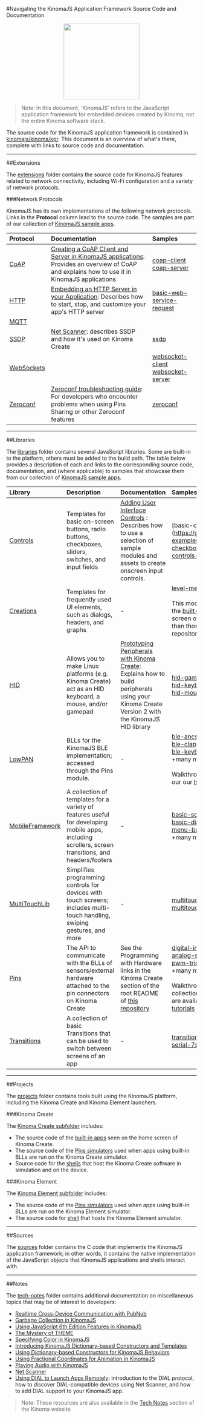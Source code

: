 #Navigating the KinomaJS Application Framework Source Code and Documentation

<p align="center"> <img src="http://kinoma.com/media/press-images/img/KinomaJS-sm.jpg" height="200" alt=""/></p>

> Note: In this document, 'KinomaJS' refers to the JavaScript application framework for embedded devices created by Kinoma, not the entire Kinoma software stack.

The source code for the KinomaJS application framework is contained in [kinomajs/kinoma/kpr](../kinoma/kpr). This document is an overview of what's there, complete with links to source code and documentation.

***

##Extensions

The [extensions](../kinoma/kpr/extensions) folder contains the source code for KinomaJS features related to network connectivity, including Wi-Fi configuration and a variety of network protocols.

###Network Protocols

KinomaJS has its own implementations of the following network protocols. Links in the **Protocol** column lead to the source code. The samples are part of our collection of [KinomaJS sample apps](https://github.com/Kinoma/KPR-examples).

| Protocol | Documentation | Samples |
| :-- 	| :-- | :-- |
| [CoAP](../kinoma/kpr/extensions/coap) | [Creating a CoAP Client and Server in KinomaJS applications](../kinoma/kpr/notes/tech-notes/coap-client-and-server-in-kinomajs/coap-client-and-server-in-kinomajs.md): Provides an overview of CoAP and explains how to use it in KinomaJS applications | [coap-client](https://github.com/Kinoma/KPR-examples/tree/master/coap-client)<BR>[coap-server](https://github.com/Kinoma/KPR-examples/tree/master/coap-server)
| [HTTP](../kinoma/kpr/sources) | [Embedding an HTTP Server in your Application](../kinoma/kpr/notes/tech-notes/embedding-an-http-server-in-your-application/embedding-an-http-server-in-your-application.md): Describes how to start, stop, and customize your app's HTTP server | [basic-web-service-request](https://github.com/Kinoma/KPR-examples/tree/master/basic-web-service-request)
| [MQTT](../kinoma/kpr/extensions/mqtt) |  | 
| [SSDP](../kinoma/kpr/extensions/ssdp)  | [Net Scanner](../kinoma/kpr/notes/tech-notes/net-scanner/net-scanner.md): describes SSDP and how it's used on Kinoma Create | [ssdp](https://github.com/Kinoma/KPR-examples/tree/master/ssdp) 
| [WebSockets](../kinoma/kpr/extensions/websocket) |  | [websocket-client](https://github.com/Kinoma/KPR-examples/tree/master/websocket-client)<BR>[websocket-server](https://github.com/Kinoma/KPR-examples/tree/master/websocket-server)
| [Zeroconf](../kinoma/kpr/extensions/zeroconf) |  [Zeroconf troubleshooting guide](../kinoma/kpr/notes/tech-notes/zero-conf-note/zero-conf-troubleshooting.md): For developers who encounter problems when using Pins Sharing or other Zeroconf features | [zeroconf](https://github.com/Kinoma/KPR-examples/tree/master/zeroconf)

***

##Libraries

The [libraries](../kinoma/kpr/libraries) folder contains several JavaScript libraries. Some are built-in to the platform, others must be added to the build path. The table below provides a description of each and links to the corresponding source code, documentation, and (where applicable) to samples that showcase them from our collection of [KinomaJS sample apps](https://github.com/Kinoma/KPR-examples).

| Library | Description |Documentation | Samples |
| :-- 	| :-- | :-- | :-- | 
| [Controls](../kinoma/kpr/libraries/Controls) 		| Templates for basic on-screen buttons, radio buttons, checkboxes, sliders, switches, and input fields | [Adding User Interface Controls](../kinoma/kpr/notes/tutorials/controls/controls.md) : Describes how to use a selection of sample modules and assets to create onscreen input controls. | [basic-checkbox] (https://github.com/Kinoma/KPR-examples/tree/master/basic-checkbox)<BR>[controls-buttons](https://github.com/Kinoma/KPR-examples/tree/master/controls-buttons)
| [Creations](../kinoma/kpr/libraries/Creations) 		| Templates for frequently used UI elements, such as dialogs, headers, and graphs | - | [level-meter](https://github.com/Kinoma/KPR-examples/tree/master/level-meter)<BR><BR>This module is mainly used by the [built-in apps](https://github.com/Kinoma/kinomajs/tree/master/kinoma/kpr/projects/create/apps) on the home screen of Kinoma Create, rather than those in the samples repository
| [HID](../kinoma/kpr/libraries/HID) 				| Allows you to make Linux platforms (e.g. Kinoma Create) act as an HID keyboard, a mouse, and/or gamepad | [Prototyping Peripherals with Kinoma Create](../kinoma/kpr/notes/tech-notes/prototyping-peripherals/prototyping-peripherals.md): Explains how to build peripherals using your Kinoma Create Version 2 with the KinomaJS HID library | [hid-gamepad](https://github.com/Kinoma/KPR-examples/tree/master/hid-gamepad)<BR>[hid-keyboard](https://github.com/Kinoma/KPR-examples/tree/master/hid-keyboard)<BR>[hid-mouse](https://github.com/Kinoma/KPR-examples/tree/master/hid-mouse)
| [LowPAN](../kinoma/kpr/libraries/LowPAN) 			| BLLs for the KinomaJS BLE implementation; accessed through the Pins module. | - | [ble-ancs](https://github.com/Kinoma/KPR-examples/tree/master/ble-ancs/)<BR>[ble-clapper](https://github.com/Kinoma/KPR-examples/tree/master/ble-clapper)<BR>[ble-keyboard](https://github.com/Kinoma/KPR-examples/tree/master/ble-keyboard)<BR>+many more<BR><BR>Walkthrough tutorials available in our our [hardware tutorials](https://github.com/Kinoma/KPR-examples/tree/master/tutorials)
| [MobileFramework](../kinoma/kpr/libraries/MobileFramework) | A collection of templates for a variety of features useful for developing mobile apps, including scrollers, screen transitions, and headers/footers| - | [basic-scroller](https://github.com/Kinoma/KPR-examples/tree/master/basic-scroller)<BR>[basic-dialog](https://github.com/Kinoma/KPR-examples/tree/master/basic-dialog)<BR>[menu-button](https://github.com/Kinoma/KPR-examples/tree/master/menu-button)<BR>+many more
| [MultiTouchLib](../kinoma/kpr/libraries/MultiTouchLib) 	| Simplifies programming controls for devices with touch screens; includes multi-touch handling, swiping gestures, and more | - | [multitouch-picture](https://github.com/Kinoma/KPR-examples/tree/master/multitouch-picture)<BR>[multitouch-slide-browser](https://github.com/Kinoma/KPR-examples/tree/master/multitouch-slide-browser)
| [Pins](../kinoma/kpr/libraries/Pins/src) 			| The API to communicate with the BLLs of sensors/external hardware attached to the pin connectors on Kinoma Create | See the Programming with Hardware links in the Kinoma Create section of the root README of [this repository](https://github.com/Kinoma/kinomajs/) | [digital-in-hello-world](https://github.com/Kinoma/KPR-examples/tree/master/digital-in-hello-world)<BR>[analog-starter](https://github.com/Kinoma/KPR-examples/tree/master/analog-starter)<BR>[pwm-tricolor-led](https://github.com/Kinoma/KPR-examples/tree/master/pwm-tri-color-led)<BR>+many more<BR><BR>Walkthrough tutorials for a collection of common sensors are available in our our [hardware tutorials](https://github.com/Kinoma/KPR-examples/tree/master/tutorials)
| [Transitions](../kinoma/kpr/libraries/Transitions) 	| A collection of basic Transitions that can be used to switch between screens of an app | - | [transitions](https://github.com/Kinoma/KPR-examples/tree/master/transitions)<BR>[serial-7segment-display](https://github.com/Kinoma/KPR-examples/tree/master/serial-7segment-display)

***

##Projects

The [projects](../kinoma/kpr/projects) folder contains tools built using the KinomaJS platform, including the Kinoma Create and Kinoma Element launchers.

###Kinoma Create

The [Kinoma Create subfolder](../kinoma/kpr/projects/create) includes:

- The source code of the [built-in apps](../kinoma/kpr/projects/create/apps) seen on the home screen of Kinoma Create.
- The source code of the [Pins simulators](../kinoma/kpr/projects/create/shell/simulator) used when apps using built-in BLLs are run on the Kinoma Create simulator.
- Source code for the [shells](../kinoma/kpr/projects/create/shell) that host the Kinoma Create software in simulation and on the device.

###Kinoma Element

The [Kinoma Element subfolder](../kinoma/kpr/projects/element) includes:

- The source code of the [Pins simulators](../kinoma/kpr/projects/element/simulator) used when apps using built-in BLLs are run on the Kinoma Element simulator.
- The source code for [shell](../kinoma/kpr/projects/element/shell) that hosts the Kinoma Element simulator.


***

##Sources

The [sources](../kinoma/kpr/sources) folder contains the C code that implements the KinomaJS application framework; in other words, it contains the native implementation of the JavaScript objects that KinomaJS applications and shells interact with. 

***

##Notes

The [tech-notes](../kinoma/kpr/notes/tech-notes) folder contains additional documentation on miscellaneous topics that may be of interest to developers:

- [Realtime Cross-Device Communication with PubNub](../kinoma/kpr/notes/tech-notes/pubnub/pubnub.md)
- [Garbage Collection in KinomaJS](../kinoma/kpr/notes/tech-notes/garbage-collection-in-kinomajs/garbage-collection-in-kinomajs.md)
- [Using JavaScript 6th Edition Features in KinomaJS](../kinoma/kpr/notes/tech-notes/using-javascript-6th-edition-features-in-kinomajs/using-javascript-6th-edition-features-in-kinomajs.md)
- [The Mystery of THEME](../kinoma/kpr/notes/tech-notes/mystery-of-theme/mystery-of-theme.md)
- [Specifying Color in KinomaJS](../kinoma/kpr/notes/tech-notes/specifying-color-in-kinomajs/specifying-color-in-kinomajs.md)
- [Introducing KinomaJS Dictionary-based Constructors and Templates](../kinoma/kpr/notes/tech-notes/introducing-kinomajs-dictionary-based-constructors-and-templates/introducing-kinomajs-dictionary-based-constructors-and-templates.md)
- [Using Dictionary-based Constructors for KinomaJS Behaviors](../kinoma/kpr/notes/tech-notes/using-dictionary-based-constructors-for-kinomajs-behaviors/using-dictionary-based-constructors-for-kinomajs-behaviors.md)
- [Using Fractional Coordinates for Animation in KinomaJS](../kinoma/kpr/notes/tech-notes/using-fractional-coordinates-for-animation-in-kinomajs/using-fractional-coordinates-for-animation-in-kinomajs.md)
- [Playing Audio with KinomaJS](../kinoma/kpr/notes/tech-notes/playing-audio-kinomajs/playing-audio-kinomajs.md)
- [Net Scanner](../kinoma/kpr/notes/tech-notes/net-scanner/net-scanner.md)
- [Using DIAL to Launch Apps Remotely](../kinoma/kpr/notes/create-notes/using-dial-to-launch-apps-remotely/using-dial-to-launch-apps-remotely.md): introduction to the DIAL protocol, how to discover DIAL-compatible devices using Net Scanner, and how to add DIAL support to your KinomaJS app.

> Note: These resources are also available in the [Tech Notes](http://kinoma.com/develop/documentation/technotes/) section of the Kinoma website



